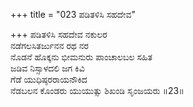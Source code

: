 +++
title = "023 ಪಡಿತಳಿಸಿ ಸಹದೇವ"

+++
ಪಡಿತಳಿಸಿ ಸಹದೇವ ನಕುಲರ  
ನಡೆಗಲಸಿತರ್ಜುನನ ರಥ ನರ  
ನೊಡನೆ ಹೊಕ್ಕನು ಭೀಮನುರು ಪಾಂಚಾಲಬಲ ಸಹಿತ  
ಜಡಿವ ನಿಸ್ಸಾಳದಲಿ ಜಗ ಕಿವಿ  
ಗೆಡೆ ಯುಧಿಷ್ಠರರಾಯನೌಕಿದ  
ನೆಡಬಲನ ಕೊಂಡರು ಯುಯುತ್ಸು ಶಿಖಂಡಿ ಸೃಂಜಯರು     ॥23॥